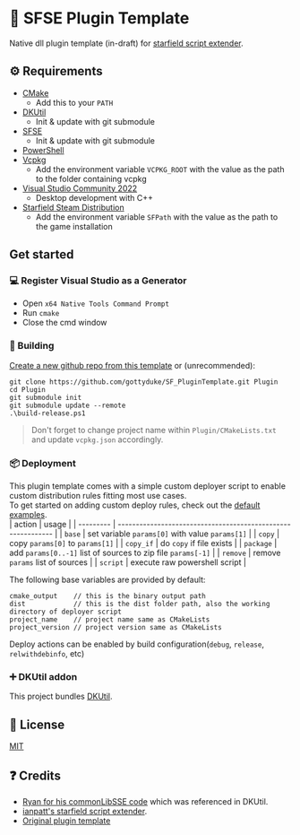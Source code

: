# 📑 SFSE Plugin Template
Native dll plugin template (in-draft) for [starfield script extender](https://github.com/ianpatt/sfse).

## ⚙ Requirements

- [CMake](https://cmake.org/)
  - Add this to your `PATH`
- [DKUtil](https://github.com/gottyduke/DKUtil)
  - Init & update with git submodule
- [SFSE](https://github.com/ianpatt/sfse)
  - Init & update with git submodule
- [PowerShell](https://github.com/PowerShell/PowerShell/releases/latest)
- [Vcpkg](https://github.com/microsoft/vcpkg)
  - Add the environment variable `VCPKG_ROOT` with the value as the path to the folder containing vcpkg
- [Visual Studio Community 2022](https://visualstudio.microsoft.com/)
  - Desktop development with C++
- [Starfield Steam Distribution](#-deployment)
  - Add the environment variable `SFPath` with the value as the path to the game installation
  
## Get started

### 💻 Register Visual Studio as a Generator

- Open `x64 Native Tools Command Prompt`
- Run `cmake`
- Close the cmd window

### 🔨 Building

[Create a new github repo from this template](https://github.com/new?template_name=SF_PluginTemplate&template_owner=gottyduke) or (unrecommended): 
```
git clone https://github.com/gottyduke/SF_PluginTemplate.git Plugin
cd Plugin
git submodule init
git submodule update --remote
.\build-release.ps1
```
> Don't forget to change project name within `Plugin/CMakeLists.txt` and update `vcpkg.json` accordingly.

### 📦 Deployment

This plugin template comes with a simple custom deployer script to enable custom distribution rules fitting most use cases.  
To get started on adding custom deploy rules, check out the [default examples](Plugin/dist/rules).  
| action    | usage                                                        |
| --------- | ------------------------------------------------------------ |
| `base`    | set variable `params[0]` with value `params[1]`              |
| `copy`    | copy `params[0]` to `params[1]`                              |
| `copy_if` | do `copy` if file exists                                     |
| `package` | add `params[0..-1]` list of sources to zip file `params[-1]` |
| `remove`  | remove `params` list of sources                              |
| `script`  | execute raw powershell script                                |


The following base variables are provided by default:
```
cmake_output    // this is the binary output path
dist            // this is the dist folder path, also the working directory of deployer script
project_name    // project name same as CMakeLists
project_version // project version same as CMakeLists
```

Deploy actions can be enabled by build configuration(`debug`, `release`, `relwithdebinfo`, etc)

### ➕ DKUtil addon

This project bundles [DKUtil](https://github.com/gottyduke/DKUtil).

## 📖 License

[MIT](LICENSE)

## ❓ Credits

- [Ryan for his commonLibSSE code](https://github.com/Ryan-rsm-McKenzie/CommonLibSSE) which was referenced in DKUtil.
- [ianpatt's starfield script extender](https://github.com/ianpatt/sfse).
- [Original plugin template](https://github.com/gottyduke/PluginTemplate)